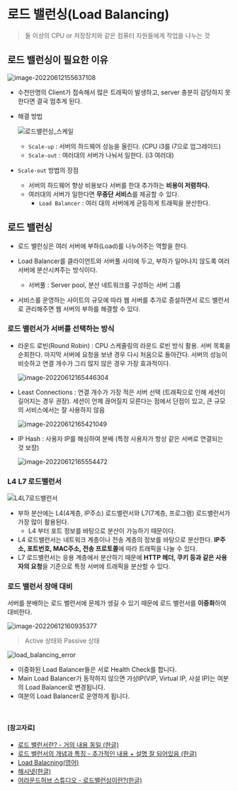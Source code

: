 # 로드 밸런싱(Load Balancing)

> 둘 이상의 CPU or 저장장치와 같은 컴퓨터 자원들에게 작업을 나누는 것



## 로드 밸런싱이 필요한 이유

![image-20220612155637108](network/image-20220612155637108.png)

- 수천만명의 Client가 접속해서 많은 트래픽이 발생하고, server 충분히 감당하지 못한다면 결국 멈추게 된다.

- 해결 방법

  ![로드밸런싱_스케일](network/로드밸런싱_스케일.jpg)

  - `Scale-up` : 서버의 하드웨어 성능을 올린다. (CPU i3를 i7으로 업그레이드)
  - `Scale-out` : 여러대의 서버가 나눠서 일한다. (i3 여러대)

- `Scale-out` 방법의 장점

  - 서버의 하드웨어 향상 비용보다 서버를 한대 추가하는 **비용이 저렴하다.**
  - 여러대의 서버가 일한다면 **무중단 서비스**를 제공할 수 있다.
    - `Load Balancer` : 여러 대의 서버에게 균등하게 트래픽을 분산한다.



## 로드 밸런싱

- 로드 밸런싱은 여러 서버에 부하(Load)를 나누어주는 역할을 한다. 

- Load Balancer를 클라이언트와 서버풀 사이에 두고, 부하가 일어나지 않도록 여러 서버에 분산시켜주는 방식이다.
  - 서버풀 : Server pool, 분산 네트워크를 구성하는 서버 그룹
- 서비스를 운영하는 사이트의 규모에 따라 웹 서버를 추가로 증설하면서 로드 밸런서로 관리해주면 웹 서버의 부하를 해결할 수 있다.

### 로드 밸런서가 서버를 선택하는 방식

- 라운드 로빈(Round Robin) : CPU 스케줄링의 라운드 로빈 방식 활용. 서버 목록을 순회한다. 마지막 서버에 요청을 보낸 경우 다시 처음으로 돌아간다. 서버의 성능이 비슷하고 연결 개수가 그리 많지 않은 경우 가장 효과적이다.

  ![image-20220612165446304](network/image-20220612165446304.png)

- Least Connections : 연결 개수가 가장 적은 서버 선택 (트래픽으로 인해 세션이 길어지는 경우 권장). 세션이 언제 끊어질지 모른다는 점에서 단점이 있고, 큰 규모의 서비스에서는 잘 사용하지 않음

  ![image-20220612165421049](network/image-20220612165421049.png)

- IP Hash : 사용자 IP를 해싱하여 분배 (특정 사용자가 항상 같은 서버로 연결되는 것 보장)

  ![image-20220612165554472](network/image-20220612165554472.png)



### L4 L7 로드밸런서

![L4L7로드밸런서](network/L4L7로드밸런서.png)

- 부하 분산에는 L4(4계층, IP주소) 로드밸런서와 L7(7계층, 프로그램) 로드밸런서가 가장 많이 활용된다.
  - L4 부터 포트 정보를 바탕으로 분산이 가능하기 때문이다.
- L4 로드밸런서는 네트워크 계층이나 전송 계층의 정보를 바탕으로 분산한다. **IP주소, 포트번호, MAC주소, 전송 프로토콜**에 따라 트래픽을 나눌 수 있다.
- L7 로드밸런서는 응용 계층에서 분산하기 때문에 **HTTP 헤더, 쿠키 등과 같은 사용자의 요청**을 기준으로 특정 서버에 트래픽을 분산할 수 있다. 



### 로드 밸런서 장애 대비

서버를 분배하는 로드 밸런서에 문제가 생길 수 있기 때문에 로드 밸런서를 **이중화**하여 대비한다.

![image-20220612160935377](network/image-20220612160935377.png)

> Active 상태와 Passive 상태

![load_balancing_error](network/load_balancing_error.gif)

- 이중화된 Load Balancer들은 서로 Health Check를 합니다.
- Main Load Balancer가 동작하지 않으면 가상IP(VIP, Virtual IP, 사설 IP)는 여분의 Load Balancer로 변경됩니다.
- 여분의 Load Balancer로 운영하게 됩니다.





<br>

#### [참고자료]

- [로드 밸런서란? - 거의 내용 동일 (한글)](https://www.educative.io/courses/grokking-the-system-design-interview/3jEwl04BL7Q)
- [로드 밸런서의 개념과 특징 - 추가적인 내용 + 설명 잘 되어있음 (한글)](https://m.post.naver.com/viewer/postView.naver?volumeNo=27046347&memberNo=2521903)
- [Load Balacning(영어)](https://nesoy.github.io/articles/2018-06/Load-Balancer)
- [해시넷(한글)](http://wiki.hash.kr/index.php/%EB%A1%9C%EB%93%9C%EB%B0%B8%EB%9F%B0%EC%8B%B1)
- [어라운드허브 스튜디오 - 로드밸런싱이란?(한글)](https://www.youtube.com/watch?v=kYipnodgi2I&ab_channel=%EC%96%B4%EB%9D%BC%EC%9A%B4%EB%93%9C%ED%97%88%EB%B8%8C%EC%8A%A4%ED%8A%9C%EB%94%94%EC%98%A4-AroundHubStudio)